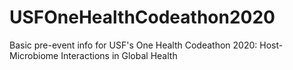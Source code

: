 # USFOneHealthCodeathon2020
Basic pre-event info for USF's One Health Codeathon 2020: Host-Microbiome Interactions in Global Health
